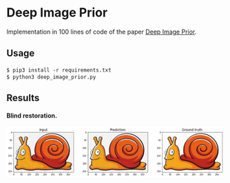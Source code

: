 # Deep Image Prior


Implementation in 100 lines of code of the paper [Deep Image Prior](https://arxiv.org/abs/1711.10925).

## Usage

```commandline
$ pip3 install -r requirements.txt
$ python3 deep_image_prior.py
```

## Results



#### Blind restoration.



 ![](Imgs/deep_image_prior.png)
